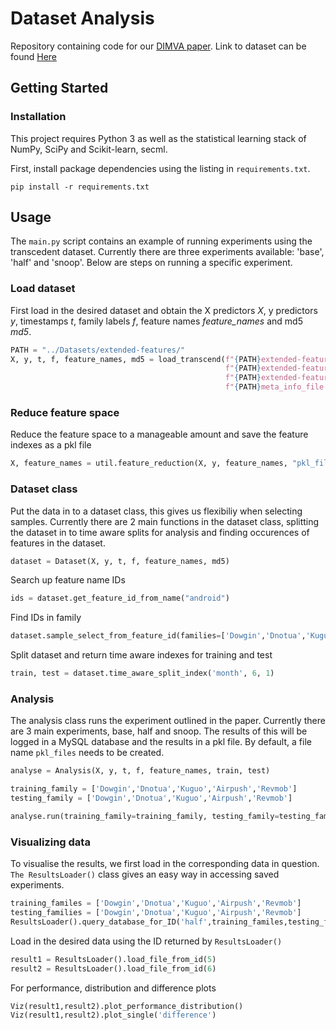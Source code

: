 # Dataset Analysis

Repository containing code for our [DIMVA paper](https://www.overleaf.com/project/636e75bbd657c38e61acf45f).
Link to dataset can be found [Here](https://emckclac-my.sharepoint.com/:u:/g/personal/k21129040_kcl_ac_uk/ERcKWdTr_bxFmR5fIE2xgqYBn_LrTom8IfmnwgWyOGVA-w?e=nIAMn9)
## Getting Started

### Installation
This project requires Python 3 as well as the statistical learning stack of NumPy, SciPy and Scikit-learn, secml.

First, install package dependencies using the listing in `requirements.txt`. 

```
pip install -r requirements.txt
```

## Usage
The `main.py` script contains an example of running experiments using the transcedent dataset. Currently there are three experiments available: 'base', 'half' and 'snoop'. Below are steps on running a specific experiment.

### Load dataset
First load in the desired dataset and obtain the X predictors *X*, y predictors *y*, timestamps *t*, family labels *f*, feature names *feature_names* and md5 *md5*. 
```python
PATH = "../Datasets/extended-features/"
X, y, t, f, feature_names, md5 = load_transcend(f"{PATH}extended-features-X-updated.json",
                                                f"{PATH}extended-features-y-updated.json",
                                                f"{PATH}extended-features-meta-updated.json",
                                                f"{PATH}meta_info_file.tsv")
```

### Reduce feature space
Reduce the feature space to a manageable amount and save the feature indexes as a pkl file
```python
X, feature_names = util.feature_reduction(X, y, feature_names, "pkl_files/feature_index_1000.pkl", feature_size=1000)
```


### Dataset class
Put the data in to a dataset class, this gives us flexibiliy when selecting samples. Currently there are 2 main functions in the dataset class, splitting the dataset in to time aware splits for analysis and finding occurences of features in the dataset. 
```python
dataset = Dataset(X, y, t, f, feature_names, md5)
```

Search up feature name IDs
```python
ids = dataset.get_feature_id_from_name("android")
```

Find IDs in family
```python
dataset.sample_select_from_feature_id(families=['Dowgin','Dnotua','Kuguo','Airpush','Revmob'],ids=ids,contains=True, year=2015, month=1)
```

Split dataset and return time aware indexes for training and test
```python
train, test = dataset.time_aware_split_index('month', 6, 1)
```

### Analysis
The analysis class runs the experiment outlined in the paper. Currently there are 3 main experiments, base, half and snoop. The results of this will be logged in a MySQL database and the results in a pkl file. By default, a file name ```pkl_files``` needs to be created.
```python
analyse = Analysis(X, y, t, f, feature_names, train, test)

training_family = ['Dowgin','Dnotua','Kuguo','Airpush','Revmob']
testing_family = ['Dowgin','Dnotua','Kuguo','Airpush','Revmob']

analyse.run(training_family=training_family, testing_family=testing_family,experiment='snoop', dataset='Transcend')
```

### Visualizing data
To visualise the results, we first load in the corresponding data in question. ```The ResultsLoader()``` class gives an easy way in accessing saved experiments.

```python
training_familes = ['Dowgin','Dnotua','Kuguo','Airpush','Revmob']
testing_families = ['Dowgin','Dnotua','Kuguo','Airpush','Revmob']
ResultsLoader().query_database_for_ID('half',training_familes,testing_families,'Transcend')
```

Load in the desired data using the ID returned by ```ResultsLoader()```
```python
result1 = ResultsLoader().load_file_from_id(5)
result2 = ResultsLoader().load_file_from_id(6)
```

For performance, distribution and difference plots
```python
Viz(result1,result2).plot_performance_distribution()
Viz(result1,result2).plot_single('difference')
```

